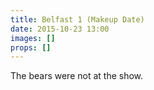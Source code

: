 ```yaml
---
title: Belfast 1 (Makeup Date)
date: 2015-10-23 13:00
images: []
props: []
---
```

The bears were not at the show.
